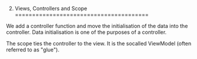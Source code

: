 2. Views, Controllers and Scope
=======================================

We add a controller function and move the initialisation of the data into the controller. Data initialisation is one of the purposes of a controller. 

The scope ties the controller to the view. It is the socalled ViewModel (often referred to as "glue").
